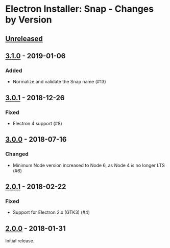# Electron Installer: Snap - Changes by Version

## [Unreleased]

[Unreleased]: https://github.com/electron-userland/electron-installer-snap/compare/v3.1.0...master

## [3.1.0] - 2019-01-06

[3.1.0]: https://github.com/electron-userland/electron-installer-snap/compare/v3.0.1...v3.1.0

### Added

* Normalize and validate the Snap name (#13)

## [3.0.1] - 2018-12-26

[3.0.1]: https://github.com/electron-userland/electron-installer-snap/compare/v3.0.0...v3.0.1

### Fixed

* Electron 4 support (#8)

## [3.0.0] - 2018-07-16

[3.0.0]: https://github.com/electron-userland/electron-installer-snap/compare/v2.0.1...v3.0.0

### Changed

* Minimum Node version increased to Node 6, as Node 4 is no longer LTS (#6)

## [2.0.1] - 2018-02-22

[2.0.1]: https://github.com/electron-userland/electron-installer-snap/compare/v2.0.0...v2.0.1

### Fixed

* Support for Electron 2.x (GTK3) (#4)

## [2.0.0] - 2018-01-31

[2.0.0]: https://github.com/electron-userland/electron-installer-snap/releases/tag/v2.0.0

Initial release.
